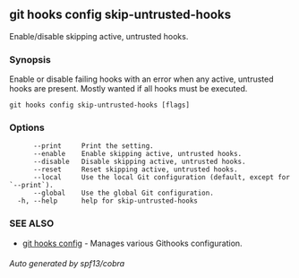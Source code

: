 ## git hooks config skip-untrusted-hooks

Enable/disable skipping active, untrusted hooks.

### Synopsis

Enable or disable failing hooks with an error when any active, untrusted hooks
are present. Mostly wanted if all hooks must be executed.

```
git hooks config skip-untrusted-hooks [flags]
```

### Options

```
      --print     Print the setting.
      --enable    Enable skipping active, untrusted hooks.
      --disable   Disable skipping active, untrusted hooks.
      --reset     Reset skipping active, untrusted hooks.
      --local     Use the local Git configuration (default, except for `--print`).
      --global    Use the global Git configuration.
  -h, --help      help for skip-untrusted-hooks
```

### SEE ALSO

- [git hooks config](git_hooks_config.md) - Manages various Githooks
  configuration.

###### Auto generated by spf13/cobra
